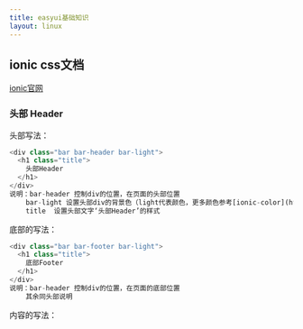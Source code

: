 ```yaml
---
title: easyui基础知识
layout: linux
---
```


## ionic css文档

[ionic官网](https://ionicframework.com)

### 头部 Header

头部写法：

```js
<div class="bar bar-header bar-light">
  <h1 class="title">
    头部Header
  </h1>
</div>
说明：bar-header 控制div的位置，在页面的头部位置
    bar-light 设置头部div的背景色（light代表颜色，更多颜色参考[ionic-color](http://www.ionic.wang/css_doc-index.html#colors)）
    title  设置头部文字‘头部Header’的样式
```

底部的写法：

```js
<div class="bar bar-footer bar-light">
  <h1 class="title">
    底部Footer
  </h1>
</div>
说明：bar-header 控制div的位置，在页面的底部位置
    其余同头部说明
```

内容的写法：
